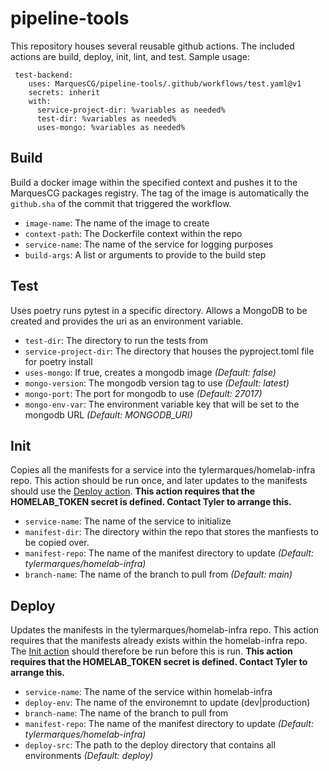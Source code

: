 # pipeline-tools

This repository houses several reusable github actions. The included actions are build, deploy, init, lint, and test. Sample usage:

```
 test-backend:
    uses: MarquesCG/pipeline-tools/.github/workflows/test.yaml@v1
    secrets: inherit
    with:
      service-project-dir: %variables as needed%
      test-dir: %variables as needed%
      uses-mongo: %variables as needed%
```

## Build

Build a docker image within the specified context and pushes it to the MarquesCG packages registry. The tag of the image is automatically the `github.sha` of the commit that triggered the workflow.

- `image-name`: The name of the image to create
- `context-path`: The Dockerfile context within the repo
- `service-name`: The name of the service for logging purposes
- `build-args`: A list or arguments to provide to the build step


## Test

Uses poetry runs pytest in a specific directory. Allows a MongoDB to be created and provides the uri as an environment variable.

- `test-dir`: The directory to run the tests from
- `service-project-dir`: The directory that houses the pyproject.toml file for poetry install
- `uses-mongo`: If true, creates a mongodb image *(Default: false)* 
- `mongo-version`: The mongodb version tag to use *(Default: latest)* 
- `mongo-port`: The port for mongodb to use *(Default: 27017)* 
- `mongo-env-var`: The environment variable key that will be set to the mongodb URL *(Default: MONGODB_URI)*

## Init

Copies all the manifests for a service into the tylermarques/homelab-infra repo. This action should be run once, and later updates to the manifests should use the [Deploy action](#deploy). **This action requires that the HOMELAB_TOKEN secret is defined. Contact Tyler to arrange this.**

- `service-name`: The name of the service to initialize
- `manifest-dir`: The directory within the repo that stores the manfiests to be copied over.
- `manifest-repo`: The name of the manifest directory to update *(Default: tylermarques/homelab-infra)*
- `branch-name`: The name of the branch to pull from *(Default: main)*


## Deploy

Updates the manifests in the tylermarques/homelab-infra repo. This action requires that the manifests already exists within the homelab-infra repo. The [Init action](#init) should therefore be run before this is run. **This action requires that the HOMELAB_TOKEN secret is defined. Contact Tyler to arrange this.**

- `service-name`: The name of the service within homelab-infra
- `deploy-env`: The name of the environemnt to update (dev|production)
- `branch-name`: The name of the branch to pull from
- `manifest-repo`: The name of the manifest directory to update *(Default: tylermarques/homelab-infra)*
- `deploy-src`: The path to the deploy directory that contains all environments *(Default: deploy)*


